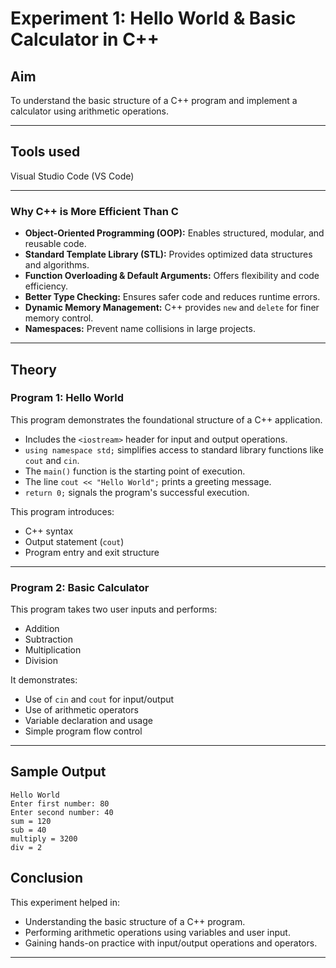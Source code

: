 # Experiment 1: Hello World & Basic Calculator in C++

##  Aim
To understand the basic structure of a C++ program and implement a calculator using arithmetic operations.

---

## Tools used
Visual Studio Code (VS Code)

---

### Why C++ is More Efficient Than C

- **Object-Oriented Programming (OOP):** Enables structured, modular, and reusable code.
- **Standard Template Library (STL):** Provides optimized data structures and algorithms.
- **Function Overloading & Default Arguments:** Offers flexibility and code efficiency.
- **Better Type Checking:** Ensures safer code and reduces runtime errors.
- **Dynamic Memory Management:** C++ provides `new` and `delete` for finer memory control.
- **Namespaces:** Prevent name collisions in large projects.

---

## Theory

### Program 1: Hello World

This program demonstrates the foundational structure of a C++ application.

- Includes the `<iostream>` header for input and output operations.
- `using namespace std;` simplifies access to standard library functions like `cout` and `cin`.
- The `main()` function is the starting point of execution.
- The line `cout << "Hello World";` prints a greeting message.
- `return 0;` signals the program's successful execution.

This program introduces:
- C++ syntax
- Output statement (`cout`)
- Program entry and exit structure

---

### Program 2: Basic Calculator

This program takes two user inputs and performs:

- Addition
- Subtraction
- Multiplication
- Division

It demonstrates:
- Use of `cin` and `cout` for input/output
- Use of arithmetic operators
- Variable declaration and usage
- Simple program flow control

---
## Sample Output
```
Hello World
Enter first number: 80
Enter second number: 40
sum = 120
sub = 40
multiply = 3200
div = 2
```
## Conclusion

This experiment helped in:
- Understanding the basic structure of a C++ program.
- Performing arithmetic operations using variables and user input.
- Gaining hands-on practice with input/output operations and operators.

---
